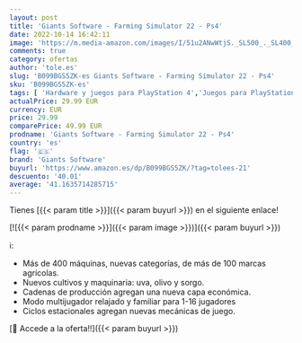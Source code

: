 ```yaml
---
layout: post
title: 'Giants Software - Farming Simulator 22 - Ps4'
date: 2022-10-14 16:42:11
image: 'https://m.media-amazon.com/images/I/51u2ANwWtjS._SL500_._SL400_.jpg'
comments: true
category: ofertas
author: 'tole.es'
slug: 'B099BGS5ZK-es Giants Software - Farming Simulator 22 - Ps4'
sku: 'B099BGS5ZK-es'
tags: [ 'Hardware y juegos para PlayStation 4','Juegos para PlayStation 4','Juguetes','Juguetes electrónicos','Juguetes y juegos','Videojuegos','Videojuegos para niños','giants software','ps4','🇪🇸', ]
actualPrice: 29.99 EUR
currency: EUR
price: 29.99
comparePrice: 49.99 EUR
prodname: 'Giants Software - Farming Simulator 22 - Ps4'
country: 'es'
flag: '🇪🇸'
brand: 'Giants Software'
buyurl: 'https://www.amazon.es/dp/B099BGS5ZK/?tag=tolees-21'
descuento: '40.01'
average: '41.1635714285715'
---
```


Tienes [{{< param title >}}]({{< param buyurl >}}) en el siguiente enlace!

[![{{< param prodname >}}]({{< param image >}})]({{< param buyurl >}})

ℹ️:

- Más de 400 máquinas, nuevas categorías, de más de 100 marcas agrícolas.
- Nuevos cultivos y maquinaria: uva, olivo y sorgo.
- Cadenas de producción agregan una nueva capa económica.
- Modo multijugador relajado y familiar para 1-16 jugadores
- Ciclos estacionales agregan nuevas mecánicas de juego.

[🛒 Accede a la oferta!!]({{< param buyurl >}})
